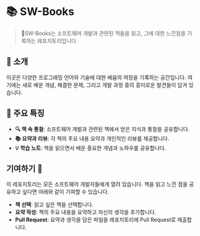 # 📚 SW-Books

> SW-Books는 소프트웨어 개발과 관련된 책들을 읽고, 그에 대한 느낀점을 기록하는 레포지토리입니다. 

## 📖 소개
이곳은 다양한 프로그래밍 언어와 기술에 대한 배움의 여정을 기록하는 공간입니다. 여기에는 새로 배운 개념, 해결한 문제, 그리고 개발 과정 중의 흥미로운 발견들이 담겨 있습니다.

## 🌟 주요 특징
- **🔍 책 속 통찰**: 소프트웨어 개발과 관련된 책에서 얻은 지식과 통찰을 공유합니다.
- **📚 요약과 리뷰**: 각 책의 주요 내용 요약과 개인적인 리뷰를 제공합니다.
- **💡 학습 노트**: 책을 읽으면서 배운 중요한 개념과 노하우를 공유합니다.

## 기여하기 👐
이 레포지토리는 모든 소프트웨어 개발자들에게 열려 있습니다. 책을 읽고 느낀 점을 공유하고 싶다면 아래와 같이 기여할 수 있습니다.

- **책 선택**: 읽고 싶은 책을 선택합니다.
- **요약 작성**: 책의 주요 내용을 요약하고 자신의 생각을 추가합니다.
- **Pull Request**: 요약과 생각을 담은 파일을 레포지토리에 Pull Request로 제출합니다.

